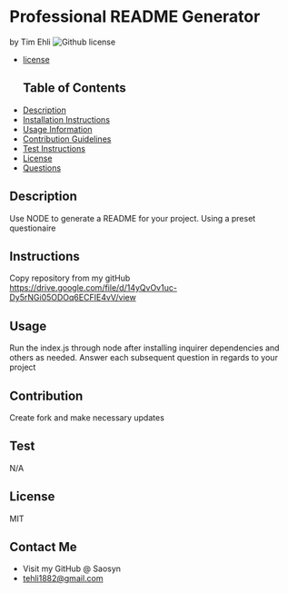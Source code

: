 # Professional README Generator

by Tim Ehli
![Github license](https://img.shields.io/badge/license-MIT-blue.svg)

- [license](#license)

  ## Table of Contents

* [Description](#description)
* [Installation Instructions](#installation-instructions)
* [Usage Information](#usage-information)
* [Contribution Guidelines](#contribution-guidelines)
* [Test Instructions](#test-instructions)
* [License](#license)
* [Questions](#questions)

## Description

Use NODE to generate a README for your project. Using a preset questionaire

## Instructions

Copy repository from my gitHub
https://drive.google.com/file/d/14yQvOv1uc-Dy5rNGi05ODOq6ECFIE4vV/view

## Usage

Run the index.js through node after installing inquirer dependencies and others as needed. Answer each subsequent question in regards to your project

## Contribution

Create fork and make necessary updates

## Test

N/A

## License

MIT

## Contact Me

- Visit my GitHub @ Saosyn
- tehli1882@gmail.com
